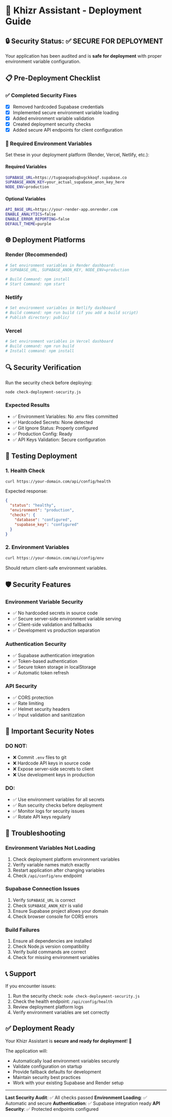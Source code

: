# 🚀 Khizr Assistant - Deployment Guide

## 🔒 Security Status: ✅ SECURE FOR DEPLOYMENT

Your application has been audited and is **safe for deployment** with proper environment variable configuration.

## 📋 Pre-Deployment Checklist

### ✅ Completed Security Fixes
- [x] Removed hardcoded Supabase credentials
- [x] Implemented secure environment variable loading
- [x] Added environment variable validation
- [x] Created deployment security checks
- [x] Added secure API endpoints for client configuration

### 🔧 Required Environment Variables

Set these in your deployment platform (Render, Vercel, Netlify, etc.):

#### Required Variables
```bash
SUPABASE_URL=https://tugoaqoadsqbvgckkoqf.supabase.co
SUPABASE_ANON_KEY=your_actual_supabase_anon_key_here
NODE_ENV=production
```

#### Optional Variables
```bash
API_BASE_URL=https://your-render-app.onrender.com
ENABLE_ANALYTICS=false
ENABLE_ERROR_REPORTING=false
DEFAULT_THEME=purple
```

## 🌐 Deployment Platforms

### Render (Recommended)
```bash
# Set environment variables in Render dashboard:
# SUPABASE_URL, SUPABASE_ANON_KEY, NODE_ENV=production

# Build Command: npm install
# Start Command: npm start
```

### Netlify
```bash
# Set environment variables in Netlify dashboard
# Build command: npm run build (if you add a build script)
# Publish directory: public/
```

### Vercel
```bash
# Set environment variables in Vercel dashboard
# Build command: npm run build
# Install command: npm install
```

## 🔍 Security Verification

Run the security check before deploying:

```bash
node check-deployment-security.js
```

### Expected Results
- ✅ Environment Variables: No .env files committed
- ✅ Hardcoded Secrets: None detected
- ✅ Git Ignore Status: Properly configured
- ✅ Production Config: Ready
- ✅ API Keys Validation: Secure configuration

## 🧪 Testing Deployment

### 1. Health Check
```bash
curl https://your-domain.com/api/config/health
```

Expected response:
```json
{
  "status": "healthy",
  "environment": "production",
  "checks": {
    "database": "configured",
    "supabase_key": "configured"
  }
}
```

### 2. Environment Variables
```bash
curl https://your-domain.com/api/config/env
```

Should return client-safe environment variables.

## 🛡️ Security Features

### Environment Variable Security
- ✅ No hardcoded secrets in source code
- ✅ Secure server-side environment variable serving
- ✅ Client-side validation and fallbacks
- ✅ Development vs production separation

### Authentication Security
- ✅ Supabase authentication integration
- ✅ Token-based authentication
- ✅ Secure token storage in localStorage
- ✅ Automatic token refresh

### API Security
- ✅ CORS protection
- ✅ Rate limiting
- ✅ Helmet security headers
- ✅ Input validation and sanitization

## 🚨 Important Security Notes

### DO NOT:
- ❌ Commit `.env` files to git
- ❌ Hardcode API keys in source code
- ❌ Expose server-side secrets to client
- ❌ Use development keys in production

### DO:
- ✅ Use environment variables for all secrets
- ✅ Run security checks before deployment
- ✅ Monitor logs for security issues
- ✅ Rotate API keys regularly

## 🔧 Troubleshooting

### Environment Variables Not Loading
1. Check deployment platform environment variables
2. Verify variable names match exactly
3. Restart application after changing variables
4. Check `/api/config/env` endpoint

### Supabase Connection Issues
1. Verify `SUPABASE_URL` is correct
2. Check `SUPABASE_ANON_KEY` is valid
3. Ensure Supabase project allows your domain
4. Check browser console for CORS errors

### Build Failures
1. Ensure all dependencies are installed
2. Check Node.js version compatibility
3. Verify build commands are correct
4. Check for missing environment variables

## 📞 Support

If you encounter issues:

1. Run the security check: `node check-deployment-security.js`
2. Check the health endpoint: `/api/config/health`
3. Review deployment platform logs
4. Verify environment variables are set correctly

## ✅ Deployment Ready

Your Khizr Assistant is **secure and ready for deployment**! 🚀

The application will:
- Automatically load environment variables securely
- Validate configuration on startup
- Provide fallback defaults for development
- Maintain security best practices
- Work with your existing Supabase and Render setup

---

**Last Security Audit**: ✅ All checks passed
**Environment Loading**: ✅ Automatic and secure
**Authentication**: ✅ Supabase integration ready
**API Security**: ✅ Protected endpoints configured
